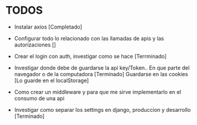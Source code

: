 # TODOS

* Instalar axios [Completado]
* Configurar todo lo relacionado con las llamadas de apis y las autorizaciones []
* Crear el login con auth, investigar como se hace [Terrminado]
* Investigar donde debe de guardarse la api key/Token.. En que parte del navegador o de la computadora [Terminado]
  Guardarse en las cookies [Lo guarde en el localStorage]

* Como crear un middleware y para que me sirve implementarlo en el consumo de una api

* Investigar como separar los settings en django, produccion y desarrollo [Terminado]
